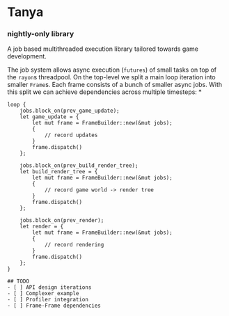 # Tanya

### nightly-only library

A job based multithreaded execution library tailored towards game development.

The job system allows async execution (`futures`) of small tasks on top of the `rayon`s threadpool.
On the top-level we split a main loop iteration into smaller `Frame`s. Each frame consists of a bunch of smaller async jobs.
With this split we can achieve dependencies across multiple timesteps:
*
```
loop {
    jobs.block_on(prev_game_update);
    let game_update = {
        let mut frame = FrameBuilder::new(&mut jobs);
        {
            // record updates
        }
        frame.dispatch()
    };

    jobs.block_on(prev_build_render_tree);
    let build_render_tree = {
        let mut frame = FrameBuilder::new(&mut jobs);
        {
            // record game world -> render tree
        }
        frame.dispatch()
    };

    jobs.block_on(prev_render);
    let render = {
        let mut frame = FrameBuilder::new(&mut jobs);
        {
            // record rendering
        }
        frame.dispatch()
    };
}

## TODO
- [ ] API design iterations
- [ ] Complexer example
- [ ] Profiler integration
- [ ] Frame-Frame dependencies
